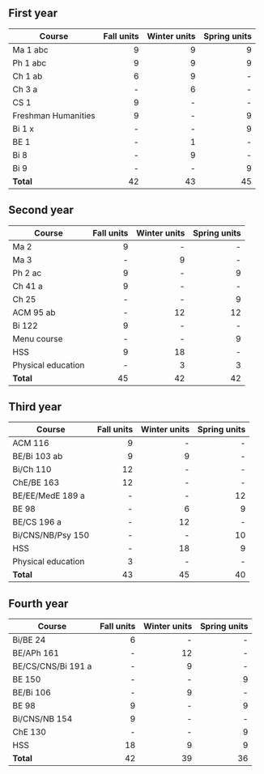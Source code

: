 ## First year

| Course        | Fall units | Winter units | Spring units|
| ------------- |-------------:| -----:| -----:|
|Ma 1 abc | 9 | 9 | 9 |
|Ph 1 abc | 9 | 9 | 9 |
|Ch 1 ab | 6 | 9 | - |
|Ch 3 a | - | 6 | - |
| CS 1 | 9 | - | - |
| Freshman Humanities | 9 | - | 9 |
|Bi 1 x  | - | - | 9 |
|BE 1  | - | 1 | - |
|Bi 8 | - | 9 | - |
|Bi 9 | - | - | 9 |
|**Total** | 42 | 43 | 45 |


## Second year

| Course        | Fall units | Winter units | Spring units|
| ------------- |-------------:| -----:| -----:|
|Ma 2 | 9 | - | - |
|Ma 3 | - | 9 | - |
|Ph 2 ac | 9 | - | 9 |
|Ch 41 a | 9 | - | - |
|Ch 25 | - | - | 9 |
| ACM 95 ab | - | 12 | 12 |
|Bi 122 | 9 | - | - |
|Menu course  | - | - | 9 |
| HSS | 9 | 18 | - |
|Physical education | - | 3 | 3 |
|**Total** | 45 | 42 | 42 |


## Third year
| Course        | Fall units | Winter units | Spring units|
| ------------- |-------------:| -----:| -----:|
| ACM 116| 9 | - | - |
| BE/Bi 103 ab| 9 | 9 | - |
|Bi/Ch 110 | 12 | - | - |
|ChE/BE 163 | 12 | - | - |
|BE/EE/MedE 189 a | - | - | 12 |
| BE 98 | - | 6 | 9 |
|BE/CS 196 a | - | 12 | - |
|Bi/CNS/NB/Psy 150| - | - | 10 |
| HSS | - | 18 | 9|
|Physical education | 3 | - | - |
|**Total** | 43| 45 | 40 |


## Fourth year
| Course        | Fall units | Winter units | Spring units|
| ------------- |-------------:| -----:| -----:|
| Bi/BE 24 | 6 | - | - |
| BE/APh 161 | - | 12 | - |
|BE/CS/CNS/Bi 191 a | - | 9 | - |
|BE 150 | - | - | 9 |
|BE/Bi 106 | - | 9 | - |
| BE 98 | 9 | - | 9 |
| Bi/CNS/NB 154| 9 | - | - |
| ChE 130 | - | - | 9 |
| HSS | 18 | 9 | 9 |
|**Total** | 42 | 39 | 36 |
